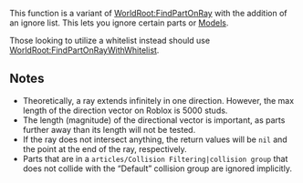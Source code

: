 This function is a variant of [WorldRoot:FindPartOnRay](https://developer.roblox.com/en-us/api-reference/function/WorldRoot/FindPartOnRay) with the addition of an ignore list. This lets you ignore certain parts or [Models](https://developer.roblox.com/en-us/api-reference/class/Model).

Those looking to utilize a whitelist instead should use [WorldRoot:FindPartOnRayWithWhitelist](https://developer.roblox.com/en-us/api-reference/function/WorldRoot/FindPartOnRayWithWhitelist).

Notes
-----

*   Theoretically, a ray extends infinitely in one direction. However, the max length of the direction vector on Roblox is 5000 studs.
*   The length (magnitude) of the directional vector is important, as parts further away than its length will not be tested.
*   If the ray does not intersect anything, the return values will be `nil` and the point at the end of the ray, respectively.
*   Parts that are in a `articles/Collision Filtering|collision group` that does not collide with the “Default” collision group are ignored implicitly.